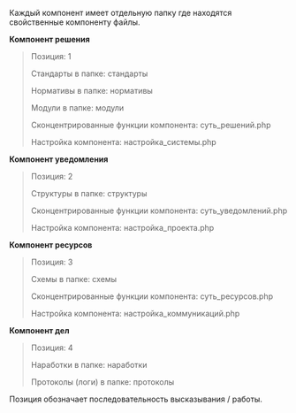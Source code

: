 Каждый компонент имеет отдельную папку где находятся свойственные компоненту файлы.

**Компонент решения**
> Позиция: 1
> 
> Стандарты в папке: стандарты
> 
> Нормативы в папке: нормативы
> 
> Модули в папке: модули
> 
> Сконцентрированные функции компонента: суть_решений.php
> 
> Настройка компонента: настройка_системы.php

**Компонент уведомления**
> Позиция: 2
> 
> Структуры в папке: структуры
> 
> Сконцентрированные функции компонента: суть_уведомлений.php
> 
> Настройка компонента: настройка_проекта.php

**Компонент ресурсов**
> Позиция: 3
> 
> Схемы в папке: схемы
> 
> Сконцентрированные функции компонента: суть_ресурсов.php
> 
> Настройка компонента: настройка_коммуникаций.php

**Компонент дел**
> Позиция: 4
> 
> Наработки в папке: наработки
> 
> Протоколы (логи) в папке: протоколы

Позиция обозначает последовательность высказывания / работы.